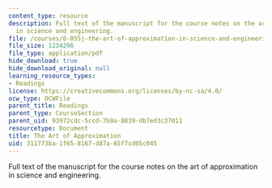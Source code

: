 ```yaml
---
content_type: resource
description: Full text of the manuscript for the course notes on the art of approximation
  in science and engineering.
file: /courses/6-055j-the-art-of-approximation-in-science-and-engineering-spring-2008/311773ba1f658167d87a65f7cd05c045_book.pdf
file_size: 1234296
file_type: application/pdf
hide_download: true
hide_download_original: null
learning_resource_types:
- Readings
license: https://creativecommons.org/licenses/by-nc-sa/4.0/
ocw_type: OCWFile
parent_title: Readings
parent_type: CourseSection
parent_uid: 93972cdc-5ccd-7b9a-8839-db7ed3c37011
resourcetype: Document
title: The Art of Approximation
uid: 311773ba-1f65-8167-d87a-65f7cd05c045
---
```

Full text of the manuscript for the course notes on the art of approximation in science and engineering.
